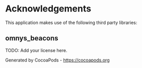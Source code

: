 # Acknowledgements
This application makes use of the following third party libraries:

## omnys_beacons

TODO: Add your license here.

Generated by CocoaPods - https://cocoapods.org
